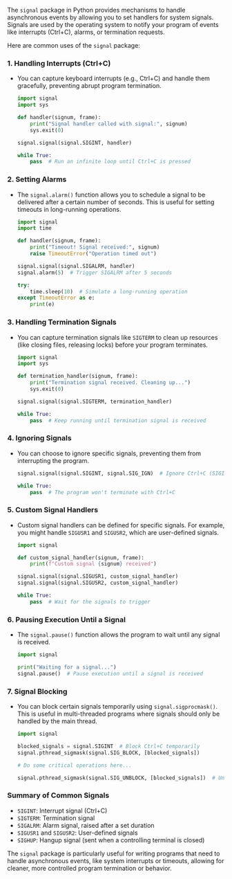 The `signal` package in Python provides mechanisms to handle asynchronous events by allowing you to set handlers for system signals. Signals are used by the operating system to notify your program of events like interrupts (Ctrl+C), alarms, or termination requests.

Here are common uses of the `signal` package:

### 1. **Handling Interrupts (Ctrl+C)**
- You can capture keyboard interrupts (e.g., Ctrl+C) and handle them gracefully, preventing abrupt program termination.
   ```python
   import signal
   import sys

   def handler(signum, frame):
       print("Signal handler called with signal:", signum)
       sys.exit(0)

   signal.signal(signal.SIGINT, handler)

   while True:
       pass  # Run an infinite loop until Ctrl+C is pressed
   ```

### 2. **Setting Alarms**
- The `signal.alarm()` function allows you to schedule a signal to be delivered after a certain number of seconds. This is useful for setting timeouts in long-running operations.
   ```python
   import signal
   import time

   def handler(signum, frame):
       print("Timeout! Signal received:", signum)
       raise TimeoutError("Operation timed out")

   signal.signal(signal.SIGALRM, handler)
   signal.alarm(5)  # Trigger SIGALRM after 5 seconds

   try:
       time.sleep(10)  # Simulate a long-running operation
   except TimeoutError as e:
       print(e)
   ```

### 3. **Handling Termination Signals**
- You can capture termination signals like `SIGTERM` to clean up resources (like closing files, releasing locks) before your program terminates.
   ```python
   import signal
   import sys

   def termination_handler(signum, frame):
       print("Termination signal received. Cleaning up...")
       sys.exit(0)

   signal.signal(signal.SIGTERM, termination_handler)

   while True:
       pass  # Keep running until termination signal is received
   ```

### 4. **Ignoring Signals**
- You can choose to ignore specific signals, preventing them from interrupting the program.
   ```python
   signal.signal(signal.SIGINT, signal.SIG_IGN)  # Ignore Ctrl+C (SIGINT)

   while True:
       pass  # The program won't terminate with Ctrl+C
   ```

### 5. **Custom Signal Handlers**
- Custom signal handlers can be defined for specific signals. For example, you might handle `SIGUSR1` and `SIGUSR2`, which are user-defined signals.
   ```python
   import signal

   def custom_signal_handler(signum, frame):
       print(f"Custom signal {signum} received")

   signal.signal(signal.SIGUSR1, custom_signal_handler)
   signal.signal(signal.SIGUSR2, custom_signal_handler)

   while True:
       pass  # Wait for the signals to trigger
   ```

### 6. **Pausing Execution Until a Signal**
- The `signal.pause()` function allows the program to wait until any signal is received.
   ```python
   import signal

   print("Waiting for a signal...")
   signal.pause()  # Pause execution until a signal is received
   ```

### 7. **Signal Blocking**
- You can block certain signals temporarily using `signal.sigprocmask()`. This is useful in multi-threaded programs where signals should only be handled by the main thread.

   ```python
   import signal

   blocked_signals = signal.SIGINT  # Block Ctrl+C temporarily
   signal.pthread_sigmask(signal.SIG_BLOCK, [blocked_signals])

   # Do some critical operations here...

   signal.pthread_sigmask(signal.SIG_UNBLOCK, [blocked_signals])  # Unblock Ctrl+C
   ```

### Summary of Common Signals
- `SIGINT`: Interrupt signal (Ctrl+C)
- `SIGTERM`: Termination signal
- `SIGALRM`: Alarm signal, raised after a set duration
- `SIGUSR1` and `SIGUSR2`: User-defined signals
- `SIGHUP`: Hangup signal (sent when a controlling terminal is closed)

The `signal` package is particularly useful for writing programs that need to handle asynchronous events, like system interrupts or timeouts, allowing for cleaner, more controlled program termination or behavior.